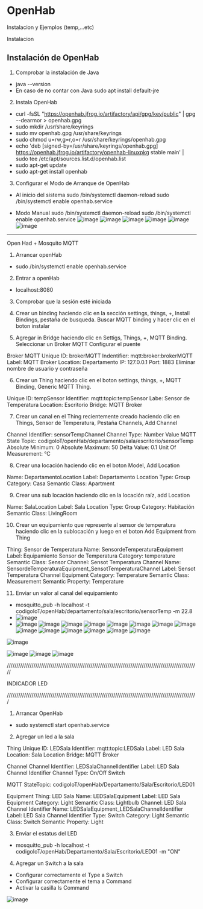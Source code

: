# OpenHab
Instalacion y Ejemplos (temp,...etc)


Instalacion

## Instalación de OpenHab

1. Comprobar la instalación de Java
- java --version
- En caso de no contar con Java
	sudo apt install default-jre
	
2. Instala OpenHab
- curl -fsSL "https://openhab.jfrog.io/artifactory/api/gpg/key/public" | gpg --dearmor > openhab.gpg
- sudo mkdir /usr/share/keyrings
- sudo mv openhab.gpg /usr/share/keyrings
- sudo chmod u=rw,g=r,o=r /usr/share/keyrings/openhab.gpg
- echo 'deb [signed-by=/usr/share/keyrings/openhab.gpg] https://openhab.jfrog.io/artifactory/openhab-linuxpkg stable main' | sudo tee /etc/apt/sources.list.d/openhab.list
- sudo apt-get update
- sudo apt-get install openhab

3. Configurar el Modo de Arranque de OpenHab
- Al inicio del sistema
	sudo /bin/systemctl daemon-reload
        sudo /bin/systemctl enable openhab.service
        
- Modo Manual
	sudo /bin/systemctl daemon-reload
            sudo /bin/systemctl enable openhab.service
![image](https://user-images.githubusercontent.com/111370930/202962701-a35bc6a8-d0ac-4196-9dcc-b789ca092c9d.png)
![image](https://user-images.githubusercontent.com/111370930/202962804-3a0bed9c-ed51-49db-a6b4-b24a5eaecb36.png)
![image](https://user-images.githubusercontent.com/111370930/202963012-d873ca0b-b681-46df-aa3b-ce530d6bbfee.png)
![image](https://user-images.githubusercontent.com/111370930/202963071-eebe7762-727b-42bf-a8f0-78e42291e184.png)
![image](https://user-images.githubusercontent.com/111370930/202963107-85b1b908-b29a-47cb-9181-f06e0d40e3f7.png)
![image](https://user-images.githubusercontent.com/111370930/202965539-6b3660ab-8d2f-49fe-bca5-21f39d6c1888.png)

-------------------------------------------------------------------------------

Open Had + Mosquito MQTT

1. Arrancar openHab
- sudo /bin/systemctl enable openhab.service

2. Entrar a openHab
- localhost:8080

3. Comprobar que la sesión esté iniciada

4. Crear un binding haciendo clic en la sección settings, things, +, Install Bindings, pestaña de busqueda. Buscar MQTT binding y hacer clic en el boton instalar

5. Agregar in Bridge haciendo clic en Settigs, Things, +, MQTT Binding.
	Seleccionar un Broker MQTT
	Configurar el puente
	
Broker MQTT
Unique ID: brokerMQTT
Indentifier: mqtt:broker:brokerMQTT
Label: MQTT Broker
Location: Departamento
IP: 127.0.0.1
Port: 1883
Eliminar nombre de usuario y contraseña

6. Crear un Thing haciendo clic en el boton settings, things, +, MQTT Binding, Generic MQTT Thing.

Unique ID: tempSensor
Identifier: mqtt:topic:tempSensor
Labe: Sensor de Temperatura
Location: Escritorio
Bridge: MQTT Broker

7. Crear un canal en el Thing recientemente creado haciendo clic en Things, Sensor de Temperatura, Pestaña Channels, Add Channel

Channel Identifier: sensorTempChannel
Channel Type: Number Value
MQTT State Topic: codigoIoT/openHab/departamento/sala/escritorio/sensorTemp
Absolute Minimum: 0
Absolute Maximum: 50
Delta Value: 0.1
Unit Of Measurement: °C

8. Crear una locación haciendo clic en el boton Model, Add Location

Name: DepartamentoLocation
Label: Departamento Location
Type: Group
Category: Casa
Semantic Class: Apartment

9. Crear una sub locación haciendo clic en la locación raíz, add Location

Name: SalaLocation
Label: Sala Location
Type: Group
Category: Habitación
Semantic Class: LivingRoom

10. Crear un equipamiento que represente al sensor de temperatura haciendo clic en la sublocación y luego en el boton Add Equipment from Thing

Thing: Sensor de Temperatura
Name: SensordeTemperaturaEquipment
Label: Equipamiento Sensor de Temperatura
Category: temperature
Semantic Class: Sensor
Channel: Sensot Temperatura Channel
Name: SensordeTemperaturaEquipment_SensotTemperaturaChannel
Label: Sensot Temperatura Channel Equipment
Category: Temperature
Semantic Class: Measurement
Semantic Property: Temperature

11. Enviar un valor al canal del equipamiento
- mosquitto_pub -h localhost -t codigoIoT/openHab/departamento/sala/escritorio/sensorTemp -m 22.8
- ![image](https://user-images.githubusercontent.com/111370930/202964946-c10e6206-2ff5-42e6-b111-1997a2a05c49.png)
- ![image](https://user-images.githubusercontent.com/111370930/202964976-1c055cd0-e294-4e4b-b190-cd781f4841a8.png)
![image](https://user-images.githubusercontent.com/111370930/202964989-c5a1a901-479e-45e5-9ae4-b5fe35941cf7.png)
![image](https://user-images.githubusercontent.com/111370930/202966012-9dc3a394-18a9-4667-9bc5-5777d1b2e0f8.png)
![image](https://user-images.githubusercontent.com/111370930/202966034-99e948f7-f4bb-4bae-a664-a4f2d671a27a.png)
![image](https://user-images.githubusercontent.com/111370930/202966047-911597a1-5e5a-4bbd-83e2-dd75c7908a9e.png)
![image](https://user-images.githubusercontent.com/111370930/202966065-177afdd9-2411-4987-a434-3591e6816310.png)
![image](https://user-images.githubusercontent.com/111370930/202966083-2e6dbee1-6c59-45c0-ae64-e2728ed4617e.png)
![image](https://user-images.githubusercontent.com/111370930/202966111-e0bd4cf9-571d-4323-b4b0-042bb883335c.png)
![image](https://user-images.githubusercontent.com/111370930/202966155-e98ade95-f5ce-493e-8261-c121bb6c621f.png)
![image](https://user-images.githubusercontent.com/111370930/202966176-e93c10ba-7507-48a6-82d9-1f666d36e563.png)
![image](https://user-images.githubusercontent.com/111370930/202966181-d7e3cd49-40ba-4eb7-bb80-2256612af699.png)
![image](https://user-images.githubusercontent.com/111370930/202966267-b448ac39-13e5-4305-9d11-4851f1bddf25.png)
![image](https://user-images.githubusercontent.com/111370930/202966303-c45e8365-a5ef-4514-a6d1-99a26c9880a3.png)
![image](https://user-images.githubusercontent.com/111370930/202966333-28813269-402a-4bc2-81a3-5dcf894f1bf2.png)

![image](https://user-images.githubusercontent.com/111370930/202966359-89230241-a284-4246-9006-751c0c12de38.png)

![image](https://user-images.githubusercontent.com/111370930/202966382-46ac7c3b-4fb0-4707-a459-711cd6fa95e2.png)
![image](https://user-images.githubusercontent.com/111370930/202966425-fd401969-0a9e-4f7d-b10b-8cdfa64c97df.png)
![image](https://user-images.githubusercontent.com/111370930/202966464-b0ca423d-cffc-4565-88ff-fd15f2a05faf.png)

/////////////////////////////////////////////////////////////////////////////////////////////////////

INDICADOR LED

////////////////////////////////////////////////////////////////////////////////////////////////////

1. Arrancar OpenHab
- sudo systemctl start openhab.service

2. Agregar un led a la sala

Thing
Unique ID: LEDSala
Identifier: mqtt:topic:LEDSala
Label: LED Sala
Location: Sala Location
Bridge: MQTT Broker

Channel
Channel Identifier: LEDSalaChannelIdentifier
Label: LED Sala Channel Identifier
Channel Type: On/Off Switch

MQTT StateTopic: codigoIoT/openHab/Departamento/Sala/Escritorio/LED01

Equipment
Thing: LED Sala
Name: LEDSalaEquipment
Label: LED Sala Equipment
Category: Light
Semantic Class: Lightbulb
Channel: LED Sala Channel Identifier
Name: LEDSalaEquipment_LEDSalaChannelIdentifier
Label: LED Sala Channel Identifier
Type: Switch
Category: Light
Semantic Class: Switch
Semantic Property: Light

3. Enviar el estatus del LED
- mosquitto_pub -h localhost -t codigoIoT/openHab/Departamento/Sala/Escritorio/LED01 -m "ON"

4. Agregar un Switch a la sala
- Configurar correctamente el Type a Switch
- Configurar correctamente el tema a Command
- Activar la casilla Is Command


![image](https://user-images.githubusercontent.com/111370930/203386588-75b3a5fb-d376-46bf-b6f8-58838e0f11f8.png)










